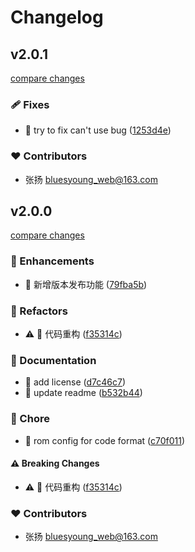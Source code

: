 # Changelog


## v2.0.1

[compare changes](https://github.com/BluesYoung-web/young-commit/compare/v2.0.0...v2.0.1)

### 🩹 Fixes

- 🐛  try to fix can't use bug ([1253d4e](https://github.com/BluesYoung-web/young-commit/commit/1253d4e))

### ❤️ Contributors

- 张扬 <bluesyoung_web@163.com>

## v2.0.0

[compare changes](https://github.com/BluesYoung-web/young-commit/compare/v1.0.2...v2.0.0)

### 🚀 Enhancements

- 🚀 新增版本发布功能 ([79fba5b](https://github.com/BluesYoung-web/young-commit/commit/79fba5b))

### 💅 Refactors

- ⚠️  💅 代码重构 ([f35314c](https://github.com/BluesYoung-web/young-commit/commit/f35314c))

### 📖 Documentation

- 📖 add license ([d7c46c7](https://github.com/BluesYoung-web/young-commit/commit/d7c46c7))
- 📖 update readme ([b532b44](https://github.com/BluesYoung-web/young-commit/commit/b532b44))

### 🏡 Chore

- 🏡 rom config for code format ([c70f011](https://github.com/BluesYoung-web/young-commit/commit/c70f011))

#### ⚠️ Breaking Changes

- ⚠️  💅 代码重构 ([f35314c](https://github.com/BluesYoung-web/young-commit/commit/f35314c))

### ❤️ Contributors

- 张扬 <bluesyoung_web@163.com>

